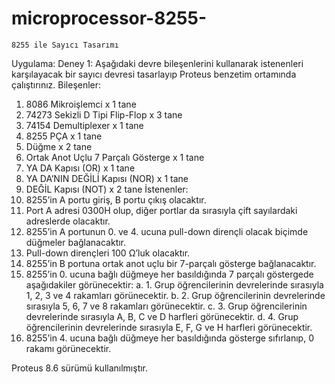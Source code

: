 # microprocessor-8255-
    8255 ile Sayıcı Tasarımı

Uygulama:
Deney 1: Aşağıdaki devre bileşenlerini kullanarak istenenleri karşılayacak bir sayıcı devresi tasarlayıp 
Proteus benzetim ortamında çalıştırınız. 
Bileşenler:
  1. 8086 Mikroişlemci x 1 tane
  2. 74273 Sekizli D Tipi Flip-Flop x 3 tane
  3. 74154 Demultiplexer x 1 tane
  4. 8255 PÇA x 1 tane
  5. Düğme x 2 tane
  6. Ortak Anot Uçlu 7 Parçalı Gösterge x 1 tane
  7. YA DA Kapısı (OR) x 1 tane
  8. YA DA’NIN DEĞİLİ Kapısı (NOR) x 1 tane
  9. DEĞİL Kapısı (NOT) x 2 tane
İstenenler:
1. 8255’in A portu giriş, B portu çıkış olacaktır.
2. Port A adresi 0300H olup, diğer portlar da sırasıyla çift sayılardaki adreslerde olacaktır.
3. 8255’in A portunun 0. ve 4. ucuna pull-down dirençli olacak biçimde düğmeler bağlanacaktır.
4. Pull-down dirençleri 100 Ω’luk olacaktır.
5. 8255’in B portuna ortak anot uçlu bir 7-parçalı gösterge bağlanacaktır.
6. 8255’in 0. ucuna bağlı düğmeye her basıldığında 7 parçalı göstergede aşağıdakiler görünecektir:
a. 1. Grup öğrencilerinin devrelerinde sırasıyla 1, 2, 3 ve 4 rakamları görünecektir.
b. 2. Grup öğrencilerinin devrelerinde sırasıyla 5, 6, 7 ve 8 rakamları görünecektir.
c. 3. Grup öğrencilerinin devrelerinde sırasıyla A, B, C ve D harfleri görünecektir.
d. 4. Grup öğrencilerinin devrelerinde sırasıyla E, F, G ve H harfleri görünecektir.
7. 8255’in 4. ucuna bağlı düğmeye her basıldığında gösterge sıfırlanıp, 0 rakamı görünecektir.


Proteus 8.6 sürümü kullanılmıştır.
